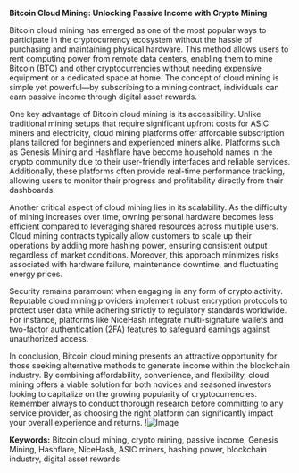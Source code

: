 **Bitcoin Cloud Mining: Unlocking Passive Income with Crypto Mining**

Bitcoin cloud mining has emerged as one of the most popular ways to participate in the cryptocurrency ecosystem without the hassle of purchasing and maintaining physical hardware. This method allows users to rent computing power from remote data centers, enabling them to mine Bitcoin (BTC) and other cryptocurrencies without needing expensive equipment or a dedicated space at home. The concept of cloud mining is simple yet powerful—by subscribing to a mining contract, individuals can earn passive income through digital asset rewards.

One key advantage of Bitcoin cloud mining is its accessibility. Unlike traditional mining setups that require significant upfront costs for ASIC miners and electricity, cloud mining platforms offer affordable subscription plans tailored for beginners and experienced miners alike. Platforms such as Genesis Mining and Hashflare have become household names in the crypto community due to their user-friendly interfaces and reliable services. Additionally, these platforms often provide real-time performance tracking, allowing users to monitor their progress and profitability directly from their dashboards.

Another critical aspect of cloud mining lies in its scalability. As the difficulty of mining increases over time, owning personal hardware becomes less efficient compared to leveraging shared resources across multiple users. Cloud mining contracts typically allow customers to scale up their operations by adding more hashing power, ensuring consistent output regardless of market conditions. Moreover, this approach minimizes risks associated with hardware failure, maintenance downtime, and fluctuating energy prices.

Security remains paramount when engaging in any form of crypto activity. Reputable cloud mining providers implement robust encryption protocols to protect user data while adhering strictly to regulatory standards worldwide. For instance, platforms like NiceHash integrate multi-signature wallets and two-factor authentication (2FA) features to safeguard earnings against unauthorized access.

In conclusion, Bitcoin cloud mining presents an attractive opportunity for those seeking alternative methods to generate income within the blockchain industry. By combining affordability, convenience, and flexibility, cloud mining offers a viable solution for both novices and seasoned investors looking to capitalize on the growing popularity of cryptocurrencies. Remember always to conduct thorough research before committing to any service provider, as choosing the right platform can significantly impact your overall experience and returns. !![Image](https://github.com/user-attachments/assets/590b50a7-4459-4e76-8a31-559aed223621)

**Keywords:** Bitcoin cloud mining, crypto mining, passive income, Genesis Mining, Hashflare, NiceHash, ASIC miners, hashing power, blockchain industry, digital asset rewards